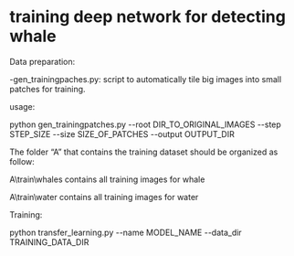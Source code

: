 # training deep network for detecting whale

Data preparation:

-gen_trainingpaches.py: script to automatically tile big images into small patches for training.

usage:

python gen_trainingpatches.py --root DIR_TO_ORIGINAL_IMAGES --step STEP_SIZE --size SIZE_OF_PATCHES --output OUTPUT_DIR

The folder “A” that contains the training dataset should be organized as follow:

A\train\whales contains all training images for whale

A\train\water contains all training images for water 


Training: 

python transfer_learning.py --name MODEL_NAME --data_dir TRAINING_DATA_DIR

